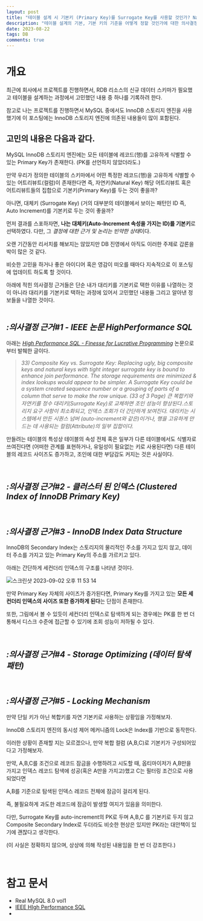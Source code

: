 ```yaml
---
layout: post
title: "테이블 설계 시 기본키 (Primary Key)를 Surrogate Key를 사용할 것인가? Natural Key를 사용할 것인가?"
description: "테이블 설계의 기본, 기본 키의 기준을 어떻게 정할 것인가에 대한 의사결정 과정의 기록"
date: 2023-08-22
tags: DB
comments: true
---
```


# 개요

최근에 회사에서 프로젝트를 진행하면서, RDB 리소스의 신규 데이터 스키마가 필요했고 테이블을 설계하는 과정에서 고민했던 내용 중 하나를 기록하려 한다.

참고로 나는 프로젝트를 진행하면서 MySQL 중에서도 InnoDB 스토리지 엔진을 사용했기에 이 포스팅에는 InnoDB 스토리지 엔진에 의존된 내용들이 많이 포함된다.


## 고민의 내용은 다음과 같다.

MySQL InnoDB 스토리지 엔진에는 모든 테이블에 레코드(행)를 고유하게 식별할 수 있는 Primary Key가 존재한다. (PK를 선언하지 않았더라도.)

만약 우리가 정의한 테이블의 스키마에서 어떤 특정한 레코드(행)을 고유하게 식별할 수 있는 어트리뷰트(컬럼)이 존재한다면 즉, 자연키(Natural Key) 해당 어트리뷰트 혹은 어트리뷰트들의 집합으로 기본키(Primary Key)를 두는 것이 좋을까?

아니면, 대체키 (Surrogate Key) (거의 대부분의 테이블에서 보이는 패턴인 ID 즉, Auto Increment)를 기본키로 두는 것이 좋을까?

먼저 결과를 스포하자면, **나는 대체키(Auto-Increment 속성을 가지는 ID)를 기본키**로 선택하였다. 다만, 그 *결정에 대한 근거 및 논리는 빈약한 상태*이다. 

오랜 기간동안 리서치를 해보지는 않았지만 DB 진영에서 아직도 이러한 주제로 갑론을박이 많은 것 같다.

비슷한 고민을 하거나 좋은 아이디어 혹은 영감이 떠오를 때마다 지속적으로 이 포스팅에 업데이트 하도록 할 것이다.

아래에 적힌 의사결정 근거들은 단순 내가 대리키를 기본키로 택한 이유를 나열하는 것이 아니라 대리키를 기본키로 택하는 과정에 있어서 고민했던 내용들 그리고 알아낸 정보들을 나열한 것이다.
<br>
<br>
## *:의사결정 근거#1 - IEEE 논문 HighPerformance SQL*

아래는 *[High Performance SQL - Finesse for Lucrative Programming](https://www.academia.edu/12998233/High_Performance_SQL_IEEE_)* 논문으로부터 발췌한 글이다.

> *33) Composite Key vs. Surrogate Key: Replacing ugly, big composite keys and natural keys with tight integer surrogate key is bound to enhance join performance. The storage requirements are minimized & index lookups would appear to be simpler. A Surrogate Key could be a system created sequence number or a grouping of parts of a column that serve to make the row unique. (33 of 3 Page)
큰 복합키와 자연키를 정수 대리키(Surrogate Key)로 교체하면 조인 성능이 향상된다.스토리지 요구 사항이 최소화되고, 인덱스 조회가 더 간단하게 보여진다. 대리키는 시스템에서 만든 시퀀스 넘버 (auto-increment와 같은)이거나, 행을 고유하게 만드는 데 사용되는 컬럼(Attribute)의 일부 집합이다.*


만들려는 테이블의 특성상 테이블의 속성 전체 혹은 일부가 다른 테이블에서도 식별자로 쓰여진다면 (어떠한 관계를 표현하거나, 유일성이 필요없는 키로 사용된다면) 다른 테이블의 레코드 사이즈도 증가하고, 조인에 대한 부담감도 커지는 것은 사실이다.

<br>

## *:의사결정 근거#2 - 클러스터 된 인덱스 (Clustered Index of InnoDB Primary Key)*

<br>

## *:의사결정 근거#3 - InnoDB Index Data Structure*

InnoDB의 Secondary Index는 스토리지의 물리적인 주소를 가지고 있지 않고, 데이터 주소를 가지고 있는 Primary Key의 주소를 가르키고 있다.

아래는 간단하게 세컨더리 인덱스의 구조를 나타낸 것이다.

![스크린샷 2023-09-02 오후 11 53 14](https://github.com/parkhuiwo0/parkhuiwo0.github.io/assets/48363085/59cfa8d6-54ef-4865-b2e0-e5b3e1f321e6)


만약 Primary Key 자체의 사이즈가 증가된다면, Primary Key를 가지고 있는 **모든 세컨더리 인덱스의 사이즈 또한 증가하게 된다**는 단점이 존재한다.

또한, 그림에서 볼 수 있듯이 세컨더리 인덱스로 탐색하게 되는 경우에는 PK를 한 번 더 통해서 디스크 수준에 접근할 수 있기에 조회 성능이 저하될 수 있다.

<br>

## *:의사결정 근거#4 - Storage Optimizing (데이터 탐색 패턴)*

<br>

## *:의사결정 근거#5 - Locking M**echanism***

만약 단일 키가 아닌 복합키를 자연 기본키로 사용하는 상황임을 가정해보자.

InnoDB 스토리지 엔진의 동시성 제어 메커니즘의 Lock은 Index를 기반으로 동작한다.

이러한 상황이 존재할 지는 모르겠으나, 만약 복합 컬럼 (A,B,C)로 기본키가 구성되어있다고 가정해보자.

만약, A,B,C를 조건으로 레코드 잠금을 수행하려고 시도할 때, 옵티마이저가 A,B만을 가지고 인덱스 레코드 탐색에 성공(혹은 A만을 가지고)했고 C는 필터링 조건으로 사용되었다면 

A,B를 기준으로 탐색된 인덱스 레코드 전체에 잠금이 걸리게 된다.

즉, 불필요하게 과도한 레코드에 잠금이 발생할 여지가 있음을 의미한다.

다만, Surrogate Key를 auto-increment의 PK로 두며 A,B,C 를 기본키로 두지 않고 Composite Secondary Index로 두더라도 비슷한 현상은 있지만 PK라는 대안책이 있기에 괜찮다고 생각한다.

(이 사실은 정확하지 않으며, 상상에 의해 작성된 내용임을 한 번 더 강조한다.)

<br>

# 참고 문서
- Real MySQL 8.0 vol1
- [IEEE HIgh Performance SQL](https://www.academia.edu/12998233/High_Performance_SQL_IEEE_)
- 
